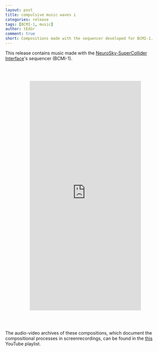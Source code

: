 ```yaml
---
layout: post
title: compulsive music waves i
categories: release
tags: [BCMI-1, music]
author: tEdör
comment: true
short: Compositions made with the sequencer developed for BCMI-1.
---
```


This release contains music made with the [NeuroSky-SuperCollider Interface](/neurosky-supercollider-interface-and-audio-neurogame/)'s sequencer (BCMI-1).

<br><br>

 <center><iframe style="border: 0; width: 350px; height: 720px;" src="https://bandcamp.com/EmbeddedPlayer/album=330421954/size=large/bgcol=ffffff/linkcol=e99708/transparent=true/" seamless><a href="https://tedor.bandcamp.com/album/compulsive-music-waves-i">compulsive music waves_i by Krisztián | tEdör | Hofstädter</a></iframe></center>

<br><br>

The audio-video archives of these compositions, which document the compositional processes in screenrecordings, can be found in the [this](https://www.youtube.com/watch?v=wlfhNZmEAvw&list=PLRr9g36OjY694ayI52Eld2rT7qKrsND_S) YouTube playlist.